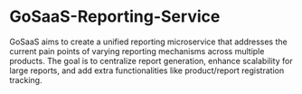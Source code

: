 # GoSaaS-Reporting-Service
GoSaaS aims to create a unified reporting microservice that addresses the current pain points of varying reporting mechanisms across multiple products. The goal is to centralize report generation, enhance scalability for large reports, and add extra functionalities like product/report registration tracking.
